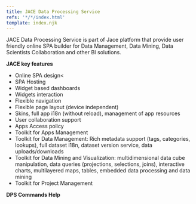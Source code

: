 ```yaml
---
title: JACE Data Processing Service
refs: '*/*/index.html'
template: index.njk
---
```


JACE Data Processing Service is part of Jace platform
that provide user friendly online SPA builder for Data Management, Data Mining, Data Scientists Collaboration and other BI solutions.

**JACE key features**
+ Online SPA design<
+ SPA Hosting
+ Widget based dashboards
+ Widgets interaction
+ Flexible navigation
+ Flexible page layout (device independent)
+ Skins, full app i18n (without reload), management of app resources
+ User collaboration support
+ Apps Access policy
+ Toolkit for Apps Management
+ Toolkit for Data Management: Rich metadata support (tags, categories, lookups), full dataset i18n, dataset version service, data uploads/downloads
+ Toolkit for Data Mining and Visualization: multidimensional data cube manipulation, data queries (projections, selections, joins), interactive charts, multilayered maps, tables, embedded data processing and data mining
+ Toolkit for Project Management

**DPS Commands Help**
